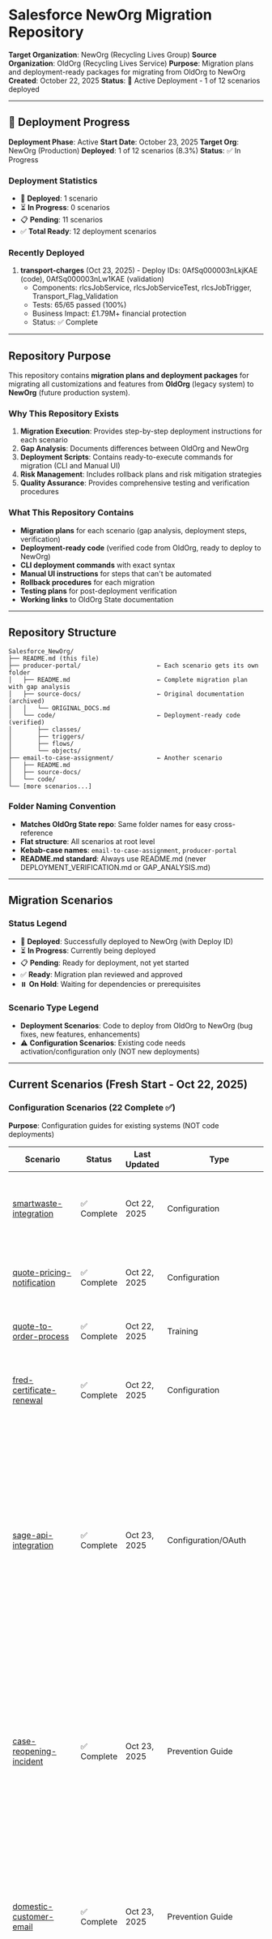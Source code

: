 # Salesforce NewOrg Migration Repository

**Target Organization**: NewOrg (Recycling Lives Group)
**Source Organization**: OldOrg (Recycling Lives Service)
**Purpose**: Migration plans and deployment-ready packages for migrating from OldOrg to NewOrg
**Created**: October 22, 2025
**Status**: 🚀 Active Deployment - 1 of 12 scenarios deployed

---

## 🚀 Deployment Progress

**Deployment Phase**: Active
**Start Date**: October 23, 2025
**Target Org**: NewOrg (Production)
**Deployed**: 1 of 12 scenarios (8.3%)
**Status**: ✅ In Progress

### Deployment Statistics
- 🚀 **Deployed**: 1 scenario
- ⏳ **In Progress**: 0 scenarios
- 📋 **Pending**: 11 scenarios
- ✅ **Total Ready**: 12 deployment scenarios

### Recently Deployed
1. **transport-charges** (Oct 23, 2025) - Deploy IDs: 0AfSq000003nLkjKAE (code), 0AfSq000003nLw1KAE (validation)
   - Components: rlcsJobService, rlcsJobServiceTest, rlcsJobTrigger, Transport_Flag_Validation
   - Tests: 65/65 passed (100%)
   - Business Impact: £1.79M+ financial protection
   - Status: ✅ Complete

---

## Repository Purpose

This repository contains **migration plans and deployment packages** for migrating all customizations and features from **OldOrg** (legacy system) to **NewOrg** (future production system).

### Why This Repository Exists

1. **Migration Execution**: Provides step-by-step deployment instructions for each scenario
2. **Gap Analysis**: Documents differences between OldOrg and NewOrg
3. **Deployment Scripts**: Contains ready-to-execute commands for migration (CLI and Manual UI)
4. **Risk Management**: Includes rollback plans and risk mitigation strategies
5. **Quality Assurance**: Provides comprehensive testing and verification procedures

### What This Repository Contains

- **Migration plans** for each scenario (gap analysis, deployment steps, verification)
- **Deployment-ready code** (verified code from OldOrg, ready to deploy to NewOrg)
- **CLI deployment commands** with exact syntax
- **Manual UI instructions** for steps that can't be automated
- **Rollback procedures** for each migration
- **Testing plans** for post-deployment verification
- **Working links** to OldOrg State documentation

---

## Repository Structure

```
Salesforce_NewOrg/
├── README.md (this file)
├── producer-portal/                     ← Each scenario gets its own folder
│   ├── README.md                        ← Complete migration plan with gap analysis
│   ├── source-docs/                     ← Original documentation (archived)
│   │   └── ORIGINAL_DOCS.md
│   └── code/                            ← Deployment-ready code (verified)
│       ├── classes/
│       ├── triggers/
│       ├── flows/
│       └── objects/
├── email-to-case-assignment/            ← Another scenario
│   ├── README.md
│   ├── source-docs/
│   └── code/
└── [more scenarios...]
```

### Folder Naming Convention

- **Matches OldOrg State repo**: Same folder names for easy cross-reference
- **Flat structure**: All scenarios at root level
- **Kebab-case names**: `email-to-case-assignment`, `producer-portal`
- **README.md standard**: Always use README.md (never DEPLOYMENT_VERIFICATION.md or GAP_ANALYSIS.md)

---

## Migration Scenarios

### Status Legend
- 🚀 **Deployed**: Successfully deployed to NewOrg (with Deploy ID)
- ⏳ **In Progress**: Currently being deployed
- 📋 **Pending**: Ready for deployment, not yet started
- ✅ **Ready**: Migration plan reviewed and approved
- ⏸️ **On Hold**: Waiting for dependencies or prerequisites

### Scenario Type Legend
- **Deployment Scenarios**: Code to deploy from OldOrg to NewOrg (bug fixes, new features, enhancements)
- ⚠️ **Configuration Scenarios**: Existing code needs activation/configuration only (NOT new deployments)

---

## Current Scenarios (Fresh Start - Oct 22, 2025)

### Configuration Scenarios (22 Complete ✅)

**Purpose**: Configuration guides for existing systems (NOT code deployments)

| Scenario | Status | Last Updated | Type | Description |
|----------|--------|--------------|------|-------------|
| [smartwaste-integration](smartwaste-integration/) | ✅ Complete | Oct 22, 2025 | Configuration | SmartWaste configuration guide - Activate flows, schedule jobs. No code deployment needed |
| [quote-pricing-notification](quote-pricing-notification/) | ✅ Complete | Oct 22, 2025 | Configuration | Email notification configuration - Manual UI setup for org-wide email address |
| [quote-to-order-process](quote-to-order-process/) | ✅ Complete | Oct 22, 2025 | Training | Quote-to-Order user training - No configuration changes needed |
| [fred-certificate-renewal](fred-certificate-renewal/) | ✅ Complete | Oct 22, 2025 | Configuration | FRED Integration certificate renewal procedure - Certificate management guide |
| [sage-api-integration](sage-api-integration/) | ✅ Complete | Oct 23, 2025 | Configuration/OAuth | Sage API OAuth authentication configuration - Setup → Named Credentials → SIA → Authenticate with NewOrg Sage credentials. Use NewOrg-specific subscription keys, site IDs, company IDs. Test with Anonymous Apex. 60-day re-authentication cycle. Est: 30-45 minutes |
| [case-reopening-incident](case-reopening-incident/) | ✅ Complete | Oct 23, 2025 | Prevention Guide | NewOrg prevention checklist based on OldOrg incident - Verify ALL profiles have Case record type access - Test case reopening flows - Monitor for NULL record types - Flow enhancement recommendation (check IsClosed) - Pre-go-live testing procedures |
| [domestic-customer-email](domestic-customer-email/) | ✅ Complete | Oct 23, 2025 | Prevention Guide | Person Account configuration checklist - Verify PersonEmail field on Domestic Customer layout - Test email entry before go-live - Ensure field is Edit (not Read-only) |
| [user-lorna-barsby-email](user-lorna-barsby-email/) | ✅ Complete | Oct 23, 2025 | User Management Guide | User creation procedure - Verify email addresses before creating users - Cannot update email for unverified users - Solution: Deactivate + Create new if email correction needed |
| [dashboard-access](dashboard-access/) | ✅ Complete | Oct 23, 2025 | Reference/Permissions | Dashboard folder access permissions guide for NewOrg |
| [nathan-blake-adoc](nathan-blake-adoc/) | ✅ Complete | Oct 23, 2025 | Reference/Permissions | ADOC permission configuration reference for NewOrg |
| [orderitem-data-model](orderitem-data-model/) | ✅ Complete | Oct 23, 2025 | Reference/Data Model | OrderItem data model reference for bulk update operations |
| [outlook-email-sync](outlook-email-sync/) | ✅ Complete | Oct 23, 2025 | Reference/Integration | Outlook email sync configuration guide for NewOrg |
| [producer-portal-troubleshooting](producer-portal-troubleshooting/) | ✅ Complete | Oct 23, 2025 | Reference/Troubleshooting | Producer Portal troubleshooting guide for NewOrg |
| [rebekah-stewart-quote](rebekah-stewart-quote/) | ✅ Complete | Oct 23, 2025 | Reference/Issue | Quote line item issue resolution guide |
| [rebekah-stewart-smartwaste](rebekah-stewart-smartwaste/) | ✅ Complete | Oct 23, 2025 | Reference/Permissions | SmartWaste report access configuration guide |
| [sharepoint-file-access](sharepoint-file-access/) | ✅ Complete | Oct 23, 2025 | Reference/Integration | SharePoint file access setup guide for NewOrg |
| [sharepoint-file-sync](sharepoint-file-sync/) | ✅ Complete | Oct 23, 2025 | Reference/Integration | SharePoint file sync configuration guide for NewOrg |
| [shn-website-quotes](shn-website-quotes/) | ✅ Complete | Oct 23, 2025 | Reference/Process | SHN Website quotes process guide for NewOrg |
| [si13024-rollup](si13024-rollup/) | ✅ Complete | Oct 23, 2025 | Reference/Issue | SI13024 rollup configuration guide for NewOrg |
| [supplier-contact-access](supplier-contact-access/) | ✅ Complete | Oct 23, 2025 | Reference/Analysis | Supplier contact access configuration guide for NewOrg |
| [test-failure-guide](test-failure-guide/) | ✅ Complete | Oct 23, 2025 | Reference/Testing | Test failure troubleshooting guide for NewOrg |
| [waste-vapes-analysis](waste-vapes-analysis/) | ✅ Complete | Oct 23, 2025 | Reference/Analysis | Waste vapes categorization guide for NewOrg |

### Deployment Scenarios (12 Total: 1 Deployed 🚀, 11 Pending 📋)

**Purpose**: Deploy code from OldOrg to NewOrg (bug fixes, new features, enhancements).

| Scenario | Status | Deployed Date | Deploy ID | Critical Issues |
|----------|--------|---------------|-----------|-----------------|
| [transport-charges](transport-charges/) | 🚀 **DEPLOYED** | Oct 23, 2025 | 0AfSq000003nLkjKAE, 0AfSq000003nLw1KAE | ✅ **COMPLETE** - Issue 1 fix deployed (£919K protection), Issue 3 fix deployed (£870K protection), Secondary transport feature deployed (244 lines), Validation rule deployed. All 65 tests passed. Functional testing complete. **Financial risk eliminated.** |
| [cs-invoicing](cs-invoicing/) | 📋 **PENDING** | - | - | ⚠️ **NewOrg has OLD VERSION** - RLCSChargeService 97 lines (vs 142, 31.7% missing). rlcsJobService 575 lines (vs 819, 29.8% missing). **Collection_Date__c field MISSING**. Missing buildChargeDescription(), inline SOQL performance issue. **Depends on transport-charges** (now deployed ✅). CS Invoicing team missing automatic date/description visibility. |
| [secondary-transport](secondary-transport/) | 📋 **PENDING** | - | - | 🚨 **NewOrg has SEVERELY OUTDATED CODE** - Oct 10 version (575 lines vs 819 lines). **MISSING ALL SECONDARY TRANSPORT LOGIC** (244 lines, 29.8%). Phase 2 CSV mapping fixes MISSING in 3 components (BatchProcessor, Controller, iParserio batch). **CSV columns 14-15 issue - 97 invalid Jobs (£19K-£29K).** NULL weight/units from uploads. **Depends on transport-charges** (now deployed ✅) + cs-invoicing (pending). |
| [producer-portal](producer-portal/) | 📋 **PENDING** | - | - | 🚨 **NewOrg has OLD BUGGY VERSION** - ProducerPlacedOnMarketTriggerHelper is 35 days out of date (Sept 19 vs Oct 21). **Missing ALL 5 fixes**. 8 components MISSING (sharing solution). **MUST deploy before go-live.** |
| [email-to-case-assignment](email-to-case-assignment/) | 📋 **PENDING** | - | - | ⚠️ **NewOrg has OLD VERSION** - Apex classes are pre-V3 (434 vs 631 lines). Missing SOQL caching, recursion prevention, Kaylie Morris exemption. **3 components MISSING** (Custom Setting, Case field, Flow). **Customer Service workload management - deploy soon.** |
| [invoice-email-portal-access](invoice-email-portal-access/) | 📋 **PENDING** | - | - | ⚠️ **NewOrg has OLD VERSION** - 4 of 5 components outdated (Sept 2025 vs Oct 9). InvoiceFileListController missing invoice PDF logic (71 lines). **ContentDistributionHelper already current** (Oct 10). Customers cannot access invoice PDFs on portal. |
| [daily-reminder-emails](daily-reminder-emails/) | 📋 **PENDING** | - | - | 🚨 **NewOrg has VERY OLD VERSION** - Sept 17 version (52 lines vs 245 lines). **Entire Tier 1 system MISSING** (JobDeliveryConfirmationReminderBatch). Missing Delivery_Confirmed__c filter, HTML reporting, prioritization. **Sends 556 emails daily instead of 2 reports.** Record locking risk. |
| [portal-exchange-email](portal-exchange-email/) | 📋 **PENDING** | - | - | ⚠️ **NewOrg has OUTDATED CODE** - Handler from Oct 2 (14 days old), test from Sept 17 (29 days old). 6 flows need verification for fromEmailAddress parameter. **Customers with strict SPF policies (Amey Highways) cannot submit portal requests.** Emails rejected, no Cases created. |
| [po-consumption-emails](po-consumption-emails/) | 📋 **PENDING** | - | - | ✅ **NewOrg COMPLETELY CLEAN** - 12 of 13 components missing (only pre-existing Order consumption fields exist). **No version conflicts, no outdated code.** Fresh deployment. System currently non-functional in NewOrg. Low risk deployment. |
| [job-charge-credit-on-account](job-charge-credit-on-account/) | 📋 **PENDING** | - | - | ⚠️ **NewOrg has BUGGY VERSION** - Oct 19 pre-fix version (3 days old). filterLogic shows "1 AND (2 OR 3)" with "Credit on Account" still in filter (line 214). **Flow currently INACTIVE** (IsActive = false) - bug not causing issues yet. **Account IDs updated in deployment package** (3 ID mappings OldOrg→NewOrg). Deploy fix BEFORE activating flow to prevent Cost__c corruption on 263 Credit on Account charges. Low risk - flow inactive. |
| [rlcs-vendor-invoice-sage](rlcs-vendor-invoice-sage/) | 📋 **PENDING** | - | - | ✅ **NewOrg ALREADY HAS FIX** - Deployed Oct 6, 2025 at 15:34 UTC (45 minutes BEFORE OldOrg). **Test-first deployment strategy.** Both components IDENTICAL to OldOrg. RLCS fields in SOQL query (line 21), CSV button unrestricted (lines 167-179). **1,322 RLCS invoices processed successfully.** Proven stable over 17 days. **NO DEPLOYMENT NEEDED** - documentation serves as historical reference and validates test-first strategy. Zero gap between orgs. |
| [bam-construct-portal-license](bam-construct-portal-license/) | 📋 **PENDING** | - | - | ⏳ **NewOrg MISSING ALL COMPONENTS** - Formula field Waste_Carrier_License_Expiry__c MISSING. Job portal layout exists but missing license fields (lines 96-100). Utility_Community.cls exists but missing license SOQL (lines 23, 40-41). depotViewCommunity LWC exists but missing license columns (lines 40-41, 64-72). **4-phase deployment**: CLI field/layout/code + Manual UI user config (Community_Role__c, sharing records). **137 HQ users need compliance visibility.** Risk: LOW (read-only fields). Est: 1.5-2 hours. |

---

## How to Use This Repository

### For Migration Execution

1. **Review OldOrg State**: Check companion repo to understand current implementation
2. **Review Migration Plan**: Read scenario README.md for gap analysis and steps
3. **Pre-Deployment Verification**: Run environment checks
4. **Execute CLI Steps**: Run automated deployment commands
5. **Execute Manual UI Steps**: Follow step-by-step UI instructions
6. **Post-Deployment Testing**: Verify deployment success
7. **Update Progress**: Mark scenario as deployed

### For Gap Analysis

1. Review "Gap Analysis" section in each README
2. Identify components missing in NewOrg
3. Plan prerequisite deployments
4. Understand environment differences

### For Rollback

1. Check "Rollback Procedure" section in each README
2. Follow step-by-step rollback instructions
3. Verify rollback success

---

## Migration Plan Documentation Standard

Each scenario folder contains:

### Folder Structure

```
scenario-name/
├── README.md                        ← Complete migration plan
├── source-docs/                     ← Original documentation (archived)
│   └── ORIGINAL_DOCS.md
└── code/                            ← Deployment-ready verified code
    ├── classes/
    ├── triggers/
    ├── flows/
    └── objects/
```

### README.md Structure

1. **Executive Summary**: What's being migrated, key changes
2. **Source Documentation**: Links to OldOrg State and source docs
3. **Gap Analysis**: OldOrg vs NewOrg comparison
   - Components in OldOrg (with verification)
   - Components in NewOrg (current state)
   - Missing components
   - Version mismatches
4. **Pre-Deployment Verification**: Environment checks
5. **Deployment Steps**:
   - ✅ CLI Steps (automated with exact commands)
   - ⚠️ Manual UI Steps (with detailed instructions)
6. **Post-Deployment Verification**: Testing and validation
7. **Rollback Procedure**: How to undo the migration
8. **Related Documentation**: Links to OldOrg State, source docs, related scenarios
9. **Risk Assessment**: Potential issues and mitigation

---

## Deployment Step Standards

### ✅ CLI Steps (Automated)

Each CLI step includes:
- **Exact command** ready to copy/paste
- **Expected output** (what success looks like)
- **Verification query** (confirm deployment)
- **Error handling** (what to do if it fails)

Example:
```bash
# Step 1.1: Deploy Apex Class
sf project deploy start \
  --source-dir "scenario-name/code/classes/ClassName.cls" \
  --target-org NewOrg \
  --test-level RunSpecifiedTests \
  --tests ClassNameTest \
  --wait 10

# Verification:
sf data query --query "SELECT Name, Status FROM ApexClass WHERE Name = 'ClassName'" --target-org NewOrg --use-tooling-api
```

### ⚠️ Manual UI Steps (User Performs)

Each manual step includes:
- **Why manual**: Explanation of why CLI can't handle this
- **Step-by-step instructions**: Navigate to X > Click Y > Enter Z
- **Screenshots/Details**: Visual or detailed description
- **Verification query**: Confirm configuration via CLI

Example:
```
Step 2.1: Activate Flow (⚠️ Manual UI Step)

Why Manual: Flows always deploy as Inactive. Must be manually activated.

Instructions:
1. Navigate to: Setup > Flows > [Flow Name]
2. Click "Activate"
3. Confirm activation

Verification:
sf data query --query "SELECT Definition.DeveloperName, Status FROM Flow WHERE Definition.DeveloperName = 'FlowName' AND Status = 'Active'" --target-org NewOrg --use-tooling-api
```

---

## Migration Context

### OldOrg → NewOrg Migration

**OldOrg (Source)**:
- Organization: Recycling Lives Service
- URL: recyclinglives.my.salesforce.com
- Status: Current production system
- Role: Source of all customizations to migrate

**NewOrg (Target)**:
- Organization: Recycling Lives Group
- Status: Future production system undergoing migration
- Role: Target for all migrated customizations

**This Repository's Role**:
- Contains **deployment packages** ready for NewOrg
- Provides **step-by-step migration instructions**
- Documents **gap analysis** and environment differences
- Offers **rollback plans** for each migration

---

## Related Repositories

### Companion Repository

**Salesforce_OldOrg_State** (https://github.com/Shintu-John/Salesforce_OldOrg_State.git)
- Documents **current state** of OldOrg implementations
- Contains **verified code** with line-by-line confirmation
- Provides **business logic** and configuration details
- Maintains **historical record** of implementations

**Use Together**:
1. Review OldOrg state documentation (OldOrg_State repo)
2. Review migration plan (this repo)
3. Execute deployment (this repo)
4. Update progress tracking

---

## Important Notes

### Pre-Deployment Checklist

Before deploying any scenario:

1. ✅ **Backup NewOrg**: Create backup of affected components
2. ✅ **Review Gap Analysis**: Understand what's missing/different
3. ✅ **Check Dependencies**: Ensure prerequisites are met
4. ✅ **Review Rollback Plan**: Know how to undo changes
5. ✅ **Schedule Deployment**: Choose appropriate maintenance window
6. ✅ **Notify Stakeholders**: Inform affected users

### Post-Deployment Checklist

After deploying any scenario:

1. ✅ **Run Verification Queries**: Confirm deployment success
2. ✅ **Test Functionality**: Verify feature works as expected
3. ✅ **Check Logs**: Review deployment logs for warnings
4. ✅ **Update Progress**: Mark scenario as deployed
5. ✅ **Document Issues**: Record any problems encountered
6. ✅ **Notify Stakeholders**: Confirm successful deployment

---

## Support Information

**Documentation Owner**: John Shintu
**Organization Admins**: [NewOrg Administrators]
**Migration Project**: OldOrg → NewOrg Migration (2025)

**For Questions**:
- Scenario-specific: See individual README files
- OldOrg state: See Salesforce_OldOrg_State repository
- General: Contact organization administrators

---

## Quick Links

- [OldOrg State Documentation](https://github.com/Shintu-John/Salesforce_OldOrg_State.git)

---
